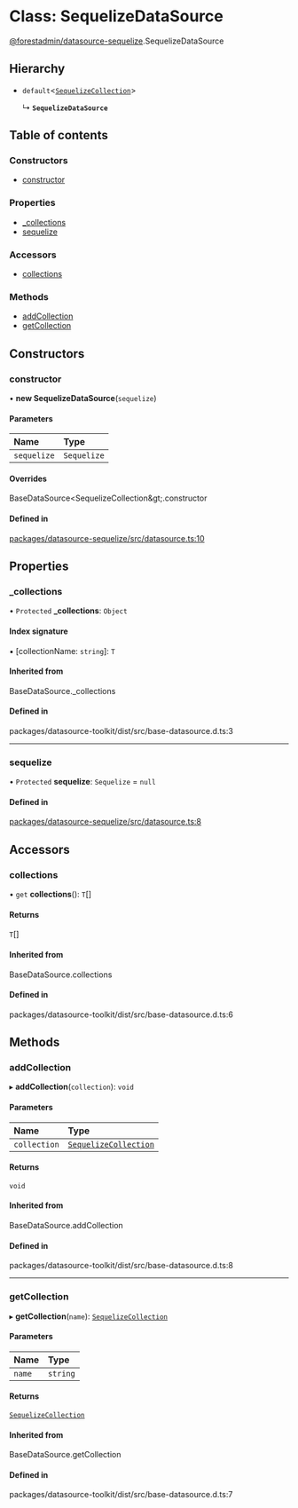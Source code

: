 # Class: SequelizeDataSource

[@forestadmin/datasource-sequelize](../wiki/@forestadmin.datasource-sequelize).SequelizeDataSource

## Hierarchy

- `default`<[`SequelizeCollection`](../wiki/@forestadmin.datasource-sequelize.SequelizeCollection)\>

  ↳ **`SequelizeDataSource`**

## Table of contents

### Constructors

- [constructor](../wiki/@forestadmin.datasource-sequelize.SequelizeDataSource#constructor)

### Properties

- [\_collections](../wiki/@forestadmin.datasource-sequelize.SequelizeDataSource#_collections)
- [sequelize](../wiki/@forestadmin.datasource-sequelize.SequelizeDataSource#sequelize)

### Accessors

- [collections](../wiki/@forestadmin.datasource-sequelize.SequelizeDataSource#collections)

### Methods

- [addCollection](../wiki/@forestadmin.datasource-sequelize.SequelizeDataSource#addcollection)
- [getCollection](../wiki/@forestadmin.datasource-sequelize.SequelizeDataSource#getcollection)

## Constructors

### constructor

• **new SequelizeDataSource**(`sequelize`)

#### Parameters

| Name | Type |
| :------ | :------ |
| `sequelize` | `Sequelize` |

#### Overrides

BaseDataSource&lt;SequelizeCollection\&gt;.constructor

#### Defined in

[packages/datasource-sequelize/src/datasource.ts:10](https://github.com/ForestAdmin/agent-nodejs/blob/4dc29e4/packages/datasource-sequelize/src/datasource.ts#L10)

## Properties

### \_collections

• `Protected` **\_collections**: `Object`

#### Index signature

▪ [collectionName: `string`]: `T`

#### Inherited from

BaseDataSource.\_collections

#### Defined in

packages/datasource-toolkit/dist/src/base-datasource.d.ts:3

___

### sequelize

• `Protected` **sequelize**: `Sequelize` = `null`

#### Defined in

[packages/datasource-sequelize/src/datasource.ts:8](https://github.com/ForestAdmin/agent-nodejs/blob/4dc29e4/packages/datasource-sequelize/src/datasource.ts#L8)

## Accessors

### collections

• `get` **collections**(): `T`[]

#### Returns

`T`[]

#### Inherited from

BaseDataSource.collections

#### Defined in

packages/datasource-toolkit/dist/src/base-datasource.d.ts:6

## Methods

### addCollection

▸ **addCollection**(`collection`): `void`

#### Parameters

| Name | Type |
| :------ | :------ |
| `collection` | [`SequelizeCollection`](../wiki/@forestadmin.datasource-sequelize.SequelizeCollection) |

#### Returns

`void`

#### Inherited from

BaseDataSource.addCollection

#### Defined in

packages/datasource-toolkit/dist/src/base-datasource.d.ts:8

___

### getCollection

▸ **getCollection**(`name`): [`SequelizeCollection`](../wiki/@forestadmin.datasource-sequelize.SequelizeCollection)

#### Parameters

| Name | Type |
| :------ | :------ |
| `name` | `string` |

#### Returns

[`SequelizeCollection`](../wiki/@forestadmin.datasource-sequelize.SequelizeCollection)

#### Inherited from

BaseDataSource.getCollection

#### Defined in

packages/datasource-toolkit/dist/src/base-datasource.d.ts:7
